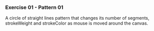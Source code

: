 ### Exercise 01 - Pattern 01

A circle of straight lines pattern that changes its number of segments, strokeWeight and strokeColor as mouse is moved around the canvas. 
